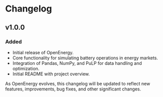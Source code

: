 # Changelog

## v1.0.0

### Added
- Initial release of OpenEnergy.
- Core functionality for simulating battery operations in energy markets.
- Integration of Pandas, NumPy, and PuLP for data handling and optimization.
- Initial README with project overview.

As OpenEnergy evolves, this changelog will be updated to reflect new features, improvements, bug fixes, and other significant changes.
